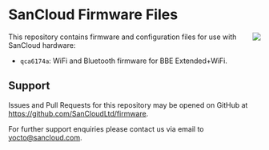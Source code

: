 SanCloud Firmware Files
=======================

[<img align=right src="https://www.sancloud.com/wp-content/uploads/2016/09/sancloud_and_address_web.png">](https://www.sancloud.com/)

This repository contains firmware and configuration files for use with SanCloud
hardware:

* `qca6174a`: WiFi and Bluetooth firmware for BBE Extended+WiFi.

## Support

Issues and Pull Requests for this repository may be opened on GitHub at
https://github.com/SanCloudLtd/firmware.

For further support enquiries please contact us via email to yocto@sancloud.com.
